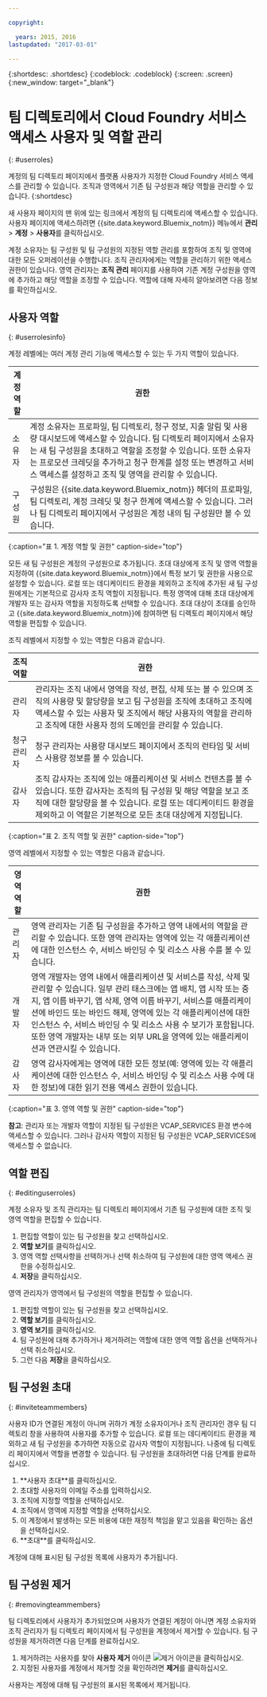 ```yaml
---

copyright:

  years: 2015, 2016
lastupdated: "2017-03-01"

---
```


{:shortdesc: .shortdesc}
{:codeblock: .codeblock}
{:screen: .screen}
{:new_window: target="_blank"}

# 팀 디렉토리에서 Cloud Foundry 서비스 액세스 사용자 및 역할 관리
{: #userroles}

계정의 팀 디렉토리 페이지에서 플랫폼 사용자가 지정한 Cloud Foundry 서비스 액세스를 관리할 수 있습니다. 조직과 영역에서 기존 팀 구성원과 해당 역할을 관리할 수 있습니다.
{:shortdesc}

새 사용자 페이지의 맨 위에 있는 링크에서 계정의 팀 디렉토리에 액세스할 수 있습니다. 사용자 페이지에 액세스하려면 {{site.data.keyword.Bluemix_notm}} 메뉴에서 **관리** &gt; **계정** &gt; **사용자**를 클릭하십시오.

계정 소유자는 팀 구성원 및 팀 구성원의 지정된 역할 관리를 포함하여 조직 및 영역에 대한 모든 오퍼레이션을 수행합니다. 조직 관리자에게는 역할을 관리하기 위한 액세스 권한이 있습니다. 영역 관리자는 **조직 관리** 페이지를 사용하여 기존 계정 구성원을 영역에 추가하고 해당 역할을 조정할 수 있습니다. 역할에 대해 자세히 알아보려면 다음 정보를 확인하십시오.

## 사용자 역할
{: #userrolesinfo}

계정 레벨에는 여러 계정 관리 기능에 액세스할 수 있는 두 가지 역할이 있습니다.

| 계정 역할 | 권한 |
|----------------|---------|
|소유자 | 계정 소유자는 프로파일, 팀 디렉토리, 청구 정보, 지출 알림 및 사용량 대시보드에 액세스할 수 있습니다. 팀 디렉토리 페이지에서 소유자는 새 팀 구성원을 초대하고 역할을 조정할 수 있습니다. 또한 소유자는 프로모션 크레딧을 추가하고 청구 한계를 설정 또는 변경하고 서비스 액세스를 설정하고 조직 및 영역을 관리할 수 있습니다. |
|구성원 | 구성원은 {{site.data.keyword.Bluemix_notm}} 헤더의 프로파일, 팀 디렉토리, 계정 크레딧 및 청구 한계에 액세스할 수 있습니다. 그러나 팀 디렉토리 페이지에서 구성원은 계정 내의 팀 구성원만 볼 수 있습니다. |
{:caption="표 1. 계정 역할 및 권한" caption-side="top"}

모든 새 팀 구성원은 계정의 구성원으로 추가됩니다. 초대 대상에게 조직 및 영역 역할을 지정하여 {{site.data.keyword.Bluemix_notm}}에서 특정 보기 및 권한을 사용으로 설정할 수 있습니다. 로컬 또는 데디케이티드 환경을 제외하고 조직에 추가된 새 팀 구성원에게는 기본적으로 감사자 조직 역할이 지정됩니다. 특정 영역에 대해 초대 대상에게 개발자 또는 감사자 역할을 지정하도록 선택할 수 있습니다. 초대 대상이 초대를 승인하고 {{site.data.keyword.Bluemix_notm}}에 참여하면 팀 디렉토리 페이지에서 해당 역할을 편집할 수 있습니다.

조직 레벨에서 지정할 수 있는 역할은 다음과 같습니다.

| 조직 역할 | 권한 |
|-------------------|-------------|
|관리자 | 관리자는 조직 내에서 영역을 작성, 편집, 삭제 또는 볼 수 있으며 조직의 사용량 및 할당량을 보고 팀 구성원을 조직에 초대하고 조직에 액세스할 수 있는 사용자 및 조직에서 해당 사용자의 역할을 관리하고 조직에 대한 사용자 정의 도메인을 관리할 수 있습니다. |
|청구 관리자 | 청구 관리자는 사용량 대시보드 페이지에서 조직의 런타임 및 서비스 사용량 정보를 볼 수 있습니다.  |
|감사자 | 조직 감사자는 조직에 있는 애플리케이션 및 서비스 컨텐츠를 볼 수 있습니다. 또한 감사자는 조직의 팀 구성원 및 해당 역할을 보고 조직에 대한 할당량을 볼 수 있습니다. 로컬 또는 데디케이티드 환경을 제외하고 이 역할은 기본적으로 모든 초대 대상에게 지정됩니다. |
{:caption="표 2. 조직 역할 및 권한" caption-side="top"}

영역 레벨에서 지정할 수 있는 역할은 다음과 같습니다.

| 영역 역할 | 권한 |
|------------|-------------|
|관리자 | 영역 관리자는 기존 팀 구성원을 추가하고 영역 내에서의 역할을 관리할 수 있습니다. 또한 영역 관리자는 영역에 있는 각 애플리케이션에 대한 인스턴스 수, 서비스 바인딩 수 및 리소스 사용 수를 볼 수 있습니다. |
|개발자 | 영역 개발자는 영역 내에서 애플리케이션 및 서비스를 작성, 삭제 및 관리할 수 있습니다. 일부 관리 태스크에는 앱 배치, 앱 시작 또는 중지, 앱 이름 바꾸기, 앱 삭제, 영역 이름 바꾸기, 서비스를 애플리케이션에 바인드 또는 바인드 해제, 영역에 있는 각 애플리케이션에 대한 인스턴스 수, 서비스 바인딩 수 및 리소스 사용 수 보기가 포함됩니다. 또한 영역 개발자는 내부 또는 외부 URL을 영역에 있는 애플리케이션과 연관시킬 수 있습니다.   |
|감사자 | 영역 감사자에게는 영역에 대한 모든 정보(예: 영역에 있는 각 애플리케이션에 대한 인스턴스 수, 서비스 바인딩 수 및 리소스 사용 수에 대한 정보)에 대한 읽기 전용 액세스 권한이 있습니다. |
{:caption="표 3. 영역 역할 및 권한" caption-side="top"}

**참고**: 관리자 또는 개발자 역할이 지정된 팀 구성원은 VCAP_SERVICES 환경 변수에 액세스할 수 있습니다. 그러나 감사자 역할이 지정된 팀 구성원은 VCAP_SERVICES에 액세스할 수 없습니다.

## 역할 편집
{: #editinguserroles}

계정 소유자 및 조직 관리자는 팀 디렉토리 페이지에서 기존 팀 구성원에 대한 조직 및 영역 역할을 편집할 수 있습니다.

1. 편집할 역할이 있는 팀 구성원을 찾고 선택하십시오.
2. **역할 보기**를 클릭하십시오.
3. 영역 역할 선택사항을 선택하거나 선택 취소하여 팀 구성원에 대한 영역 액세스 권한을 수정하십시오.
4. **저장**을 클릭하십시오.

영역 관리자가 영역에서 팀 구성원의 역할을 편집할 수 있습니다.

1. 편집할 역할이 있는 팀 구성원을 찾고 선택하십시오.
2. **역할 보기**를 클릭하십시오.
3. **영역 보기**를 클릭하십시오.
4. 팀 구성원에 대해 추가하거나 제거하려는 역할에 대한 영역 역할 옵션을 선택하거나 선택 취소하십시오.
5. 그런 다음 **저장**을 클릭하십시오.

## 팀 구성원 초대
{: #inviteteammembers}

사용자 ID가 연결된 계정이 아니며 귀하가 계정 소유자이거나 조직 관리자인 경우 팀 디렉토리 창을 사용하여 사용자를 추가할 수 있습니다. 로컬 또는 데디케이티드 환경을 제외하고 새 팀 구성원을 추가하면 자동으로 감사자 역할이 지정됩니다. 나중에 팀 디렉토리 페이지에서 역할을 변경할 수 있습니다. 팀 구성원을 초대하려면 다음 단계를 완료하십시오.

<ol>
<li>**사용자 초대**를 클릭하십시오.</li>
<li>초대할 사용자의 이메일 주소를 입력하십시오.</li>
<li>조직에 지정할 역할을 선택하십시오.</li>
<li>조직에서 영역에 지정할 역할을 선택하십시오.</li>
<li>이 계정에서 발생하는 모든 비용에 대한 재정적 책임을 맡고 있음을 확인하는 옵션을 선택하십시오.</li>
<li>**초대**를 클릭하십시오.</li>
</ol>

계정에 대해 표시된 팀 구성원 목록에 사용자가 추가됩니다.

## 팀 구성원 제거
{: #removingteammembers}

팀 디렉토리에서 사용자가 추가되었으며 사용자가 연결된 계정이 아니면 계정 소유자와 조직 관리자가 팀 디렉토리 페이지에서 팀 구성원을 계정에서 제거할 수 있습니다. 팀 구성원을 제거하려면 다음 단계를 완료하십시오.

1. 제거하려는 사용자를 찾아 **사용자 제거** 아이콘 ![제거 아이콘](../icons/icon_remove_teamuser.svg)을 클릭하십시오.
2. 지정된 사용자를 계정에서 제거할 것을 확인하려면 **제거**를 클릭하십시오.

사용자는 계정에 대해 팀 구성원의 표시된 목록에서 제거됩니다.
